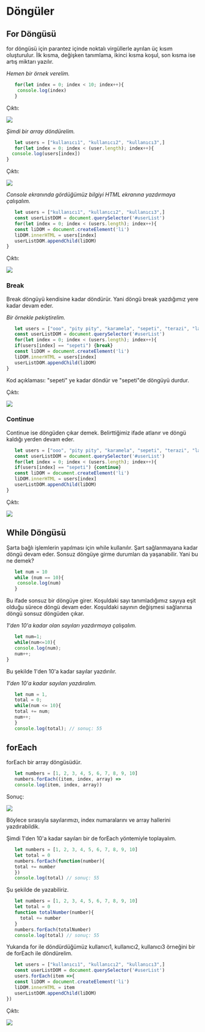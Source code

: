 # Döngüler

## For Döngüsü

for döngüsü için parantez içinde noktalı virgüllerle ayrılan üç kısım oluşturulur. İlk kısma, değişken tanımlama, ikinci kısma koşul, son kısma ise artış miktarı yazılır.

*Hemen bir örnek verelim.*

```javascript
   for(let index = 0; index < 10; index++){
    console.log(index)
   }
```
Çıktı:

<img src="img1.png">

*Şimdi bir array döndürelim.*

```javascript
   let users = ["kullanıcı1", "kullanıcı2", "kullanıcı3",]
   for(let index = 0; index < (user.length); index++){
  console.log(users[index])
}
```
Çıktı:

<img src="img2.png">

*Console ekranında gördüğümüz bilgiyi HTML ekranına yazdırmaya çalışalım.*

```javascript
   let users = ["kullanıcı1", "kullanıcı2", "kullanıcı3",]
   const userListDOM = document.querySelector('#userList')
   for(let index = 0; index < (users.length); index++){
   const liDOM = document.createElement('li')
   liDOM.innerHTML = users[index]
   userListDOM.appendChild(liDOM)
}
```
Çıktı:

<img src="img3.png">

### Break

Break döngüyü kendisine kadar döndürür. Yani döngü break yazdığımız yere kadar devam eder.

*Bir örnekle pekiştirelim.*

```javascript
   let users = ["ooo", "pity pity", "karamela", "sepeti", "terazi", "lastik", "jimnastik"]
   const userListDOM = document.querySelector('#userList')
   for(let index = 0; index < (users.length); index++){
   if(users[index] == "sepeti") {break}
   const liDOM = document.createElement('li')
   liDOM.innerHTML = users[index]
   userListDOM.appendChild(liDOM)
}
```
Kod açıklaması: "sepeti" ye kadar döndür ve "sepeti"de döngüyü durdur.

Çıktı:

<img src="img4.png">


### Continue

Continue ise döngüden çıkar demek. Belirttiğimiz ifade atlanır ve döngü kaldığı yerden devam eder.

```javascript
   let users = ["ooo", "pity pity", "karamela", "sepeti", "terazi", "lastik", "jimnastik"]
   const userListDOM = document.querySelector('#userList')
   for(let index = 0; index < (users.length); index++){
   if(users[index] == "sepeti") {continue}
   const liDOM = document.createElement('li')
   liDOM.innerHTML = users[index]
   userListDOM.appendChild(liDOM)
}
```

Çıktı:

<img src="img5.png">

## While Döngüsü

Şarta bağlı işlemlerin yapılması için while kullanılır. Şart sağlanmayana kadar döngü devam eder. Sonsuz döngüye girme durumları da yaşanabilir. Yani bu ne demek?

```javascript
   let num = 10
   while (num == 10){
    console.log(num)
   }
```
Bu ifade sonsuz bir döngüye girer. Koşuldaki sayı tanımladığımız sayıya eşit olduğu sürece döngü devam eder. Koşuldaki sayının değişmesi sağlanırsa döngü sonsuz döngüden çıkar.

*1'den 10'a kadar olan sayıları yazdırmaya çalışalım.*

```javascript
   let num=1;
   while(num<=10){
   console.log(num);
   num++; 
}
```
Bu şekilde 1'den 10'a kadar sayılar yazdırılır.

*1'den 10'a kadar sayıları yazdıralım.*

```javascript
   let num = 1,
   total = 0;
   while(num <= 10){
   total += num;
   num++;
   }
   console.log(total); // sonuç: 55
```

## forEach

forEach bir array döngüsüdür.

```javascript
   let numbers = [1, 2, 3, 4, 5, 6, 7, 8, 9, 10]
   numbers.forEach((item, index, array) => 
   console.log(item, index, array))
```

Sonuç:

<img src="img6.png">

Böylece sırasıyla sayılarımızı, index numaralarını ve array hallerini yazdırabildik.

Şimdi 1'den 10'a kadar sayıları bir de forEach yöntemiyle toplayalım.

```javascript
   let numbers = [1, 2, 3, 4, 5, 6, 7, 8, 9, 10]
   let total = 0
   numbers.forEach(function(number){
   total += number
   })
   console.log(total) // sonuç: 55
```

Şu şekilde de yazabiliriz.

```javascript
   let numbers = [1, 2, 3, 4, 5, 6, 7, 8, 9, 10]
   let total = 0
   function totalNumber(number){
     total += number
   }
   numbers.forEach(totalNumber)
   console.log(total) // sonuç: 55
```

Yukarıda for ile döndürdüğümüz kullanıcı1, kullanıcı2, kullanıcı3 örneğini bir de forEach ile döndürelim.

```javascript
   let users = ["kullanıcı1", "kullanıcı2", "kullanıcı3",]
   const userListDOM = document.querySelector('#userList')
   users.forEach(item =>{
   const liDOM = document.createElement('li')
   liDOM.innerHTML = item
   userListDOM.appendChild(liDOM)
})
```
Çıktı:

<img src="img3.png">


